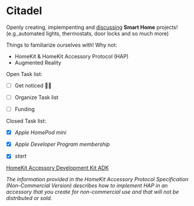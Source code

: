 # Citadel

Openly creating, implempenting and [discussing](https://github.com/ModestGoblin/Citadel/discussions) **Smart Home** projects!(e.g.,automated lights, thermostats, door locks and so much more) 

Things to familiarize ourselves with! Why not:
- HomeKit & HomeKit Accessory Protocol (HAP)
- Augmented Reality 



Open Task list:
- [ ] Get noticed 🧘‍♀️
- [ ] Organize Task list
- [ ] Funding 






Closed Task list:

- [x] *Apple HomePod mini*
- [x] *Apple Developer Program membership*
- [x] *start*
















<!--\Community Donation link?--> 


[HomeKit Accessory Development Kit ADK](https://github.com/ModestGoblin/HomeKitADK)

*The information provided in the HomeKit Accessory Protocol Specification (Non-Commercial Version) describes how to implement HAP in an accessory that you create for non-commercial use and that will not be distributed or sold.*
